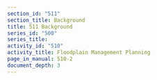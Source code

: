 ```yaml
---
section_id: "511"
section_title: Background
title: 511 Background
series_id: "500"
series_title: 
activity_id: "510"
activity_title: Floodplain Management Planning
page_in_manual: 510-2
document_depth: 3
---
```

